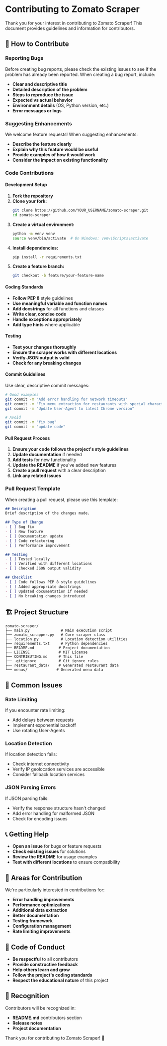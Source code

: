 # Contributing to Zomato Scraper

Thank you for your interest in contributing to Zomato Scraper! This document provides guidelines and information for contributors.

## 🤝 How to Contribute

### Reporting Bugs

Before creating bug reports, please check the existing issues to see if the problem has already been reported. When creating a bug report, include:

- **Clear and descriptive title**
- **Detailed description of the problem**
- **Steps to reproduce the issue**
- **Expected vs actual behavior**
- **Environment details** (OS, Python version, etc.)
- **Error messages or logs**

### Suggesting Enhancements

We welcome feature requests! When suggesting enhancements:

- **Describe the feature clearly**
- **Explain why this feature would be useful**
- **Provide examples of how it would work**
- **Consider the impact on existing functionality**

### Code Contributions

#### Development Setup

1. **Fork the repository**
2. **Clone your fork:**
   ```bash
   git clone https://github.com/YOUR_USERNAME/zomato-scraper.git
   cd zomato-scraper
   ```
3. **Create a virtual environment:**
   ```bash
   python -m venv venv
   source venv/bin/activate  # On Windows: venv\Scripts\activate
   ```
4. **Install dependencies:**
   ```bash
   pip install -r requirements.txt
   ```
5. **Create a feature branch:**
   ```bash
   git checkout -b feature/your-feature-name
   ```

#### Coding Standards

- **Follow PEP 8** style guidelines
- **Use meaningful variable and function names**
- **Add docstrings** for all functions and classes
- **Write clear, concise code**
- **Handle exceptions appropriately**
- **Add type hints** where applicable

#### Testing

- **Test your changes thoroughly**
- **Ensure the scraper works with different locations**
- **Verify JSON output is valid**
- **Check for any breaking changes**

#### Commit Guidelines

Use clear, descriptive commit messages:

```bash
# Good examples
git commit -m "Add error handling for network timeouts"
git commit -m "Fix menu extraction for restaurants with special characters"
git commit -m "Update User-Agent to latest Chrome version"

# Avoid
git commit -m "fix bug"
git commit -m "update code"
```

#### Pull Request Process

1. **Ensure your code follows the project's style guidelines**
2. **Update documentation** if needed
3. **Add tests** for new functionality
4. **Update the README** if you've added new features
5. **Create a pull request** with a clear description
6. **Link any related issues**

### Pull Request Template

When creating a pull request, please use this template:

```markdown
## Description
Brief description of the changes made.

## Type of Change
- [ ] Bug fix
- [ ] New feature
- [ ] Documentation update
- [ ] Code refactoring
- [ ] Performance improvement

## Testing
- [ ] Tested locally
- [ ] Verified with different locations
- [ ] Checked JSON output validity

## Checklist
- [ ] Code follows PEP 8 style guidelines
- [ ] Added appropriate docstrings
- [ ] Updated documentation if needed
- [ ] No breaking changes introduced
```

## 🏗️ Project Structure

```
zomato-scraper/
├── main.py              # Main execution script
├── zomato_scrapper.py   # Core scraper class
├── location.py          # Location detection utilities
├── requirements.txt     # Python dependencies
├── README.md           # Project documentation
├── LICENSE             # MIT License
├── CONTRIBUTING.md     # This file
├── .gitignore          # Git ignore rules
├── restaurant_data/    # Generated restaurant data
└── menus/             # Generated menu data
```

## 🐛 Common Issues

### Rate Limiting
If you encounter rate limiting:
- Add delays between requests
- Implement exponential backoff
- Use rotating User-Agents

### Location Detection
If location detection fails:
- Check internet connectivity
- Verify IP geolocation services are accessible
- Consider fallback location services

### JSON Parsing Errors
If JSON parsing fails:
- Verify the response structure hasn't changed
- Add error handling for malformed JSON
- Check for encoding issues

## 📞 Getting Help

- **Open an issue** for bugs or feature requests
- **Check existing issues** for solutions
- **Review the README** for usage examples
- **Test with different locations** to ensure compatibility

## 🎯 Areas for Contribution

We're particularly interested in contributions for:

- **Error handling improvements**
- **Performance optimizations**
- **Additional data extraction**
- **Better documentation**
- **Testing framework**
- **Configuration management**
- **Rate limiting improvements**

## 📝 Code of Conduct

- **Be respectful** to all contributors
- **Provide constructive feedback**
- **Help others learn and grow**
- **Follow the project's coding standards**
- **Respect the educational nature** of this project

## 🙏 Recognition

Contributors will be recognized in:
- **README.md** contributors section
- **Release notes**
- **Project documentation**

Thank you for contributing to Zomato Scraper! 🚀 